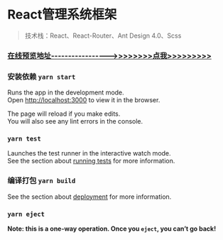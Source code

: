 
# React管理系统框架
> 技术栈：React、React-Router、Ant Design 4.0、Scss

### [在线预览地址----------------->>>>>>>>点我>>>>>>>>>](https://ljzjiang.github.io/antdStudy)

### 安装依赖 `yarn start`

Runs the app in the development mode.<br />
Open [http://localhost:3000](http://localhost:3000) to view it in the browser.

The page will reload if you make edits.<br />
You will also see any lint errors in the console.

### `yarn test`

Launches the test runner in the interactive watch mode.<br />
See the section about [running tests](https://facebook.github.io/create-react-app/docs/running-tests) for more information.

### 编译打包 `yarn build`

See the section about [deployment](https://facebook.github.io/create-react-app/docs/deployment) for more information.

### `yarn eject`

**Note: this is a one-way operation. Once you `eject`, you can’t go back!**



